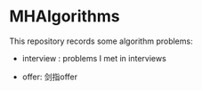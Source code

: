 # MHAlgorithms

This repository records some algorithm problems:

- interview : problems I met in interviews

- offer: 剑指offer
